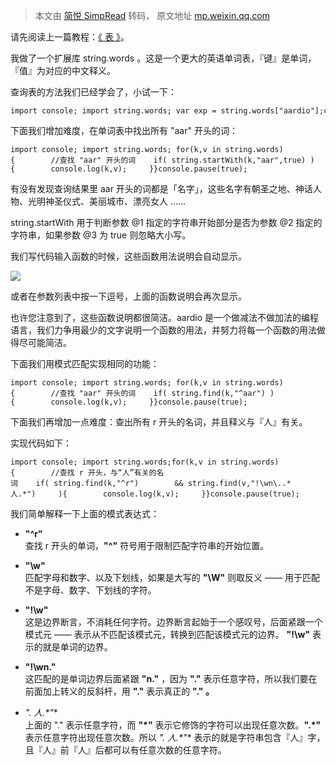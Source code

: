 > 本文由 [简悦 SimpRead](http://ksria.com/simpread/) 转码， 原文地址 [mp.weixin.qq.com](https://mp.weixin.qq.com/s?__biz=MzA3Njc1MDU0OQ==&mid=2650933048&idx=1&sn=e8296d5ebc594a301ef50b8588fc6162&chksm=84aa2c82b3dda59400e86628c0c34dab2db3444245d89f88c1b86b123eec4a9674759e9a4a59&cur_album_id=2209804829378543621&scene=189#wechat_redirect)

请先阅读上一篇教程：[《 表 》](http://mp.weixin.qq.com/s?__biz=MzA3Njc1MDU0OQ==&mid=2650933020&idx=1&sn=7cdc36249e59d7b72096c02f743c603e&chksm=84aa2ca6b3dda5b0dfa4ef1be44d60a26137220b7a9f3917ebd8996fcc6b90634a4022ddba64&scene=21#wechat_redirect)。 

我做了一个扩展库 string.words 。这是一个更大的英语单词表，『键』是单词，『值』为对应的中文释义。

查询表的方法我们已经学会了，小试一下：

```
import console; import string.words; var exp = string.words["aardio"];console.log( exp );console.pause(true);
```

下面我们增加难度，在单词表中找出所有 "aar" 开头的词：  

```
import console; import string.words; for(k,v in string.words){        //查找 "aar" 开头的词    if( string.startWith(k,"aar",true) ){        console.log(k,v);     }}console.pause(true);
```

  
有没有发现查询结果里 aar 开头的词都是「名字」，这些名字有朝圣之地、神话人物、光明神圣仪式、美丽城市、漂亮女人 …… 

string.startWith 用于判断参数 @1 指定的字符串开始部分是否为参数 @2 指定的字符串，如果参数 @3 为 true 则忽略大小写。

我们写代码输入函数的时候，这些函数用法说明会自动显示。

![](https://mmbiz.qpic.cn/sz_mmbiz_png/8Bia8Vd22gBPCtR6ic4NKiaqFzAnB49rJk0EEDxrmjOClUk3zLeJqEGVVmIGn15khmtic2O6kK6mwFSo03QXeHzBfw/640?wx_fmt=png)

或者在参数列表中按一下逗号，上面的函数说明会再次显示。  

也许您注意到了，这些函数说明都很简洁。aardio 是一个做减法不做加法的编程语言，我们力争用最少的文字说明一个函数的用法，并努力将每一个函数的用法做得尽可能简洁。

下面我们用模式匹配实现相同的功能：  

```
import console; import string.words; for(k,v in string.words){        //查找 "aar" 开头的词    if( string.find(k,"^aar") ){        console.log(k,v);     }}console.pause(true);
```

  
下面我们再增加一点难度：查出所有 r 开头的名词，并且释义与『人』有关。

实现代码如下：

```
import console; import string.words;for(k,v in string.words){        //查找 r 开头，与“人”有关的名词    if( string.find(k,"^r")        && string.find(v,"!\wn\..*人.*")     ){        console.log(k,v);     }}console.pause(true);
```

  
我们简单解释一下上面的模式表达式：  

*   **"^r"**  
    查找 r 开头的单词，**"^"** 符号用于限制匹配字符串的开始位置。
    
*   **"\w"**  
    匹配字母和数字、以及下划线，如果是大写的 **"\W"** 则取反义 —— 用于匹配不是字母、数字、下划线的字符。
    
*   **"!\w"**  
    这是边界断言，不消耗任何字符。边界断言起始于一个感叹号，后面紧跟一个模式元 —— 表示从不匹配该模式元，转换到匹配该模式元的边界。 **"!\w"** 表示的就是单词的边界。
    
*   **"!\wn\."**  
    这匹配的是单词边界后面紧跟 **"n."** ，因为 **"."** 表示任意字符，所以我们要在前面加上转义的反斜杆，用 **"\."** 表示真正的 **"." 。**
    
*   **".* 人.*"**  
    上面的 "." 表示任意字符，而 **"*"** 表示它修饰的字符可以出现任意次数。**".*"** 表示任意字符出现任意次数。所以 **".* 人.*"** 表示的就是字符串包含『人』字，且『人』前『人』后都可以有任意次数的任意字符。